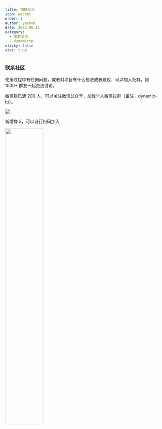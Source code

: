 ```yaml
---
title: 加群交流
icon: wechat
order: 1
author: yanhom
date: 2022-06-11
category:
  - 加群交流
  - dynamictp
sticky: false
star: true
---
```


### 联系社区

使用过程中有任何问题，或者对项目有什么想法或者建议，可以加入社群，跟 1000+ 群友一起交流讨论。

微信群已满 200 人，可以关注微信公众号，加我个人微信拉群（备注：dynamic-tp）。

![](https://p9-juejin.byteimg.com/tos-cn-i-k3u1fbpfcp/530709dc29604630b6d1537d7c160ea5~tplv-k3u1fbpfcp-watermark.image)

新增群 3，可以自行扫码加入

<img src="https://p3-juejin.byteimg.com/tos-cn-i-k3u1fbpfcp/d141bc7b80a2466a8bbfc977338333e6~tplv-k3u1fbpfcp-zoom-1.image" width="50%" height="50%">